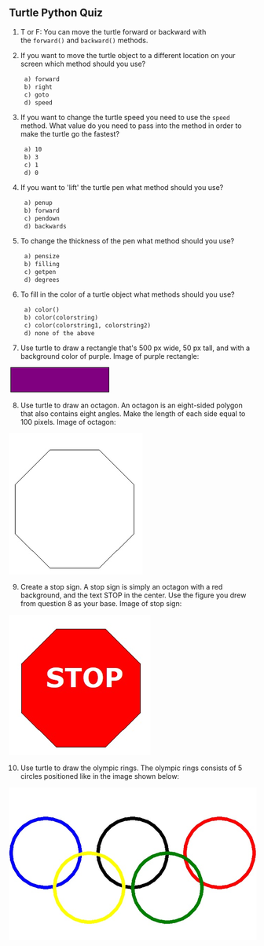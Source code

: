 ## Turtle Python Quiz 

1) T or F: You can move the turtle forward or backward with  
the ``forward()`` and ``backward()`` methods. 
  
2) If you want to move the turtle object to a different location on your screen which method should you use?  
  
		a) forward  
		b) right  
		c) goto  
		d) speed  
  
3) If you want to change the turtle speed you need to use the ``speed`` method. What value do you need to pass into the method in order to make the turtle go the fastest?  
  
		a) 10  
		b) 3  
		c) 1  
		d) 0  
  
4) If you want to 'lift' the turtle pen what method should you use? 

		a) penup  
		b) forward  
		c) pendown  
		d) backwards  
  
5) To change the thickness of the pen what method should you use?  

		a) pensize  
		b) filling  
		c) getpen  
		d) degrees  
  
6) To fill in the color of a turtle object what methods should you use?  

		a) color()  
		b) color(colorstring)  
		c) color(colorstring1, colorstring2)  
		d) none of the above  

7) Use turtle to draw a rectangle that's 500 px wide, 50 px tall, and with a background color of purple. Image of purple rectangle:

![purple rectangle](images/purple_rect.png)

8) Use turtle to draw an octagon. An octagon is an eight-sided polygon that also contains eight angles. Make the length of each side equal to 100 pixels. 
Image of octagon:

![octagon](images/octagon.jpg)

9) Create a stop sign. A stop sign is simply an octagon with a red background, and the text STOP in the center. Use the figure you drew from question 8 as 
your base. Image of stop sign:

![stop sign](images/stop_sign.jpg)

10)  Use turtle to draw the olympic rings. The olympic rings consists of 5 circles positioned like in the image shown below:

![Olympic Rings](images/olympic_rings.jpg)		